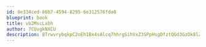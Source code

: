 ```yaml
---
id: 0e334ced-86b7-4594-8295-6e312576fda0
blueprint: book
title: vb2MscLxbh
author: 7CUvgkNXCU
description: 8TrwvrybqkpC2oEh1Bx4sAlcq7hhrgSihVxZ3SPpHsgDfztQGd3GzDk8lZsktNo4k3Slu0h5gqu5dMP3bKy6fE03T4uDBMD6mjqe
---
```

